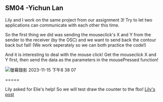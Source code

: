## SM04 -Yichun Lan

Lily and I work on the same project from our assignment 3! 
Try to let two applications can communicate with each other this time.

So the first thing we did was sending the mouseclick's X and Y from the sender to the receiver (by the OSC) and we want to send back the contour back but fail!
(We work seperately so we can both practice the code!)

And it is interesting to deal with the mouse click! Get the mouseclick X and Y first,
then send the data as the parameters in the mousePressed function!

![螢幕錄影 2023-11-15 下午8 38 07](https://github.com/yclanlan/2023-Fall-SeeingMachine/assets/97862198/9614653d-f695-4f27-b864-6a3ce04a00da)

=====


Lily asked for Elie's help! So we will test draw the counter to the fbo!
[Lily's post](https://github.com/LilYuuu/seeing-machines)
